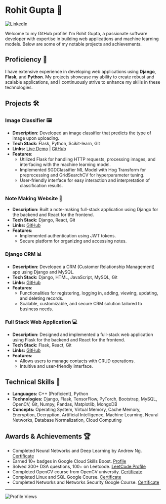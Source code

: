 # Rohit Gupta 🚀

[![LinkedIn](https://img.shields.io/badge/-LinkedIn-blue?style=flat-square&logo=Linkedin&logoColor=white&link=https://www.linkedin.com/in/rohit-gupta-597755229/)](https://www.linkedin.com/in/rohit-gupta-597755229/)

Welcome to my GitHub profile! I'm Rohit Gupta, a passionate software developer with expertise in building web applications and machine learning models. Below are some of my notable projects and achievements.

## Proficiency 🧩

I have extensive experience in developing web applications using **Django**, **Flask**, and **Python**. My projects showcase my ability to create robust and scalable applications, and I continuously strive to enhance my skills in these technologies.


## Projects 🛠️

### Image Classifier 🖼️

- **Description:** Developed an image classifier that predicts the type of image upon uploading.
- **Tech Stack:** Flask, Python, Scikit-learn, Git
- **Links:** [Live Demo](https://imageclassifier-ca7c.onrender.com) | [GitHub](https://github.com/R4255/imageclassifier)
- **Features:**
  - Utilized Flask for handling HTTP requests, processing images, and interfacing with the machine learning model.
  - Implemented SGDClassifier ML Model with Hog Transform for preprocessing and GridSearchCV for hyperparameter tuning.
  - User-friendly interface for easy interaction and interpretation of classification results.

### Note Making Website 📝

- **Description:** Built a note-making full-stack application using Django for the backend and React for the frontend.
- **Tech Stack:** Django, React, Git
- **Links:** [GitHub](https://github.com/R4255/Django_React)
- **Features:**
  - Implemented authentication using JWT tokens.
  - Secure platform for organizing and accessing notes.

### Django CRM 📊

- **Description:** Developed a CRM (Customer Relationship Management) app using Django and MySQL.
- **Tech Stack:** Django, HTML, JavaScript, MySQL, Git
- **Links:** [GitHub](https://github.com/R4255/Django-CRM)
- **Features:**
  - Functionalities for registering, logging in, adding, viewing, updating, and deleting records.
  - Scalable, customizable, and secure CRM solution tailored to business needs.

### Full Stack Web Application 💻

- **Description:** Designed and implemented a full-stack web application using Flask for the backend and React for the frontend.
- **Tech Stack:** Flask, React, Git
- **Links:** [GitHub](https://github.com/R4255/Full_Stack)
- **Features:**
  - Allows users to manage contacts with CRUD operations.
  - Intuitive and user-friendly interface.

## Technical Skills 🧠

- **Languages:** C++ (Proficient), Python
- **Technologies:** Django, Flask, TensorFlow, PyTorch, Bootstrap, MySQL, OpenCV, Git, Numpy, Pandas, Matplotlib, MongoDB
- **Concepts:** Operating System, Virtual Memory, Cache Memory, Encryption, Decryption, Artificial Intelligence, Machine Learning, Neural Networks, Database Normalization, Cloud Computing

## Awards & Achievements 🏆

- Completed Neural Networks and Deep Learning by Andrew Ng. [Certificate](https://www.coursera.org/account/accomplishments/verify/VXXYNJYUCD4E)
- Earned 10+ badges in Google Cloud Skills Boost. [Profile](https://www.cloudskillsboost.google/public_profiles/b386fcbe-f8fa-4fb0-971d-93f943f8dcbd)
- Solved 300+ DSA questions, 100+ on Leetcode. [LeetCode Profile](https://leetcode.com/rohitgupta22022003/)
- Completed OpenCV course from OpenCV university. [Certificate](https://courses.opencv.org/certificates/4db3131160c74307be8731b61b22a988)
- Completed Linux and SQL Google Course. [Certificate](https://www.coursera.org/account/accomplishments/certificate/UNV3NFQKL3G6)
- Completed Networks and Networks Security Google Course. [Certificate](https://www.coursera.org/account/accomplishments/certificate/MYVVRY27FFSS)


---

![Profile Views](https://komarev.com/ghpvc/?username=R4255&color=blue)
